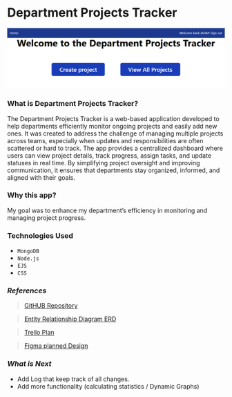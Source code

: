 # Department Projects Tracker

![Department Projects Tracker banner](./assets/ReadMe%20MDN/Projects%20tracker.png)

### What is Department Projects Tracker?
The Department Projects Tracker is a web-based application developed to help departments efficiently monitor ongoing projects and easily add new ones. It was created to address the challenge of managing multiple projects across teams, especially when updates and responsibilities are often scattered or hard to track. The app provides a centralized dashboard where users can view project details, track progress, assign tasks, and update statuses in real time. By simplifying project oversight and improving communication, it ensures that departments stay organized, informed, and aligned with their goals.

### Why this app?
My goal was to enhance my department’s efficiency in monitoring and managing project progress.

### Technologies Used
+ ``MongoDB``
+ ``Node.js``
+ ``EJS``
+ ``CSS``

### ***References***
> [GitHUB Repository](https://github.com/ibutaibeh/Department-Projects-Tracker) 

> [Entity Relationship Diagram ERD](https://lucid.app/lucidchart/88fb90a9-0143-40cd-8036-eb30a03149f4/view)

> [Trello Plan](https://trello.com/b/VP83KLhK/department-projects-tracker-plan)

> [Figma planned Design](https://www.figma.com/design/CYWAJTq4SQLvhXj1z11vlU/department-projects-tracker-plan?node-id=1-33&t=kTOIe2098o1MPcFO-0)


### *What is Next*
+ Add Log that keep track of all changes. 
+ Add more functionality (calculating statistics / Dynamic Graphs)
